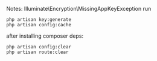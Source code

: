 Notes:
Illuminate\Encryption\MissingAppKeyException
run

```
php artisan key:generate
php artisan config:cache
```

after installing composer deps:

```
php artisan config:clear
php artisan route:clear
```
